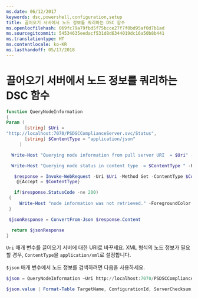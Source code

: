 ```yaml
---
ms.date: 06/12/2017
keywords: dsc,powershell,configuration,setup
title: 끌어오기 서버에서 노드 정보를 쿼리하는 DSC 함수
ms.openlocfilehash: 069fc79a79fbd5f75bcce27f7f0bd95af0d7b1ad
ms.sourcegitcommit: 54534635eedacf531d8d6344019dc16a50b8b441
ms.translationtype: HT
ms.contentlocale: ko-KR
ms.lasthandoff: 05/17/2018
---
```

# <a name="dsc-function-to-query-node-information-from-pull-server"></a>끌어오기 서버에서 노드 정보를 쿼리하는 DSC 함수

```powershell
function QueryNodeInformation
{
Param (
       [string] $Uri =
"http://localhost:7070/PSDSCComplianceServer.svc/Status",
       [string] $ContentType = "application/json"
     )

  Write-Host "Querying node information from pull server URI  = $Uri" -ForegroundColor Green

  Write-Host "Querying node status in content type  = $ContentType " -ForegroundColor Green

   $response = Invoke-WebRequest -Uri $Uri -Method Get -ContentType $ContentType -UseDefaultCredentials -Headers
    @{Accept = $ContentType}

   if($response.StatusCode -ne 200)
 {
     Write-Host "node information was not retrieved." -ForegroundColor Red
 }

 $jsonResponse = ConvertFrom-Json $response.Content

  return $jsonResponse
}
```

`Uri` 매개 변수를 끌어오기 서버에 대한 URI로 바꾸세요. XML 형식의 노드 정보가 필요할 경우, `ContentType`을 `application/xml`로 설정합니다.

`$json` 매개 변수에서 노드 정보를 검색하려면 다음을 사용하세요.

```powershell
$json = QueryNodeInformation –Uri http://localhost:7070/PSDSCComplianceServer.svc/Status

$json.value | Format-Table TargetName, ConfigurationId, ServerChecksum, NodeCompliant, LastComplianceTime, StatusCode
```